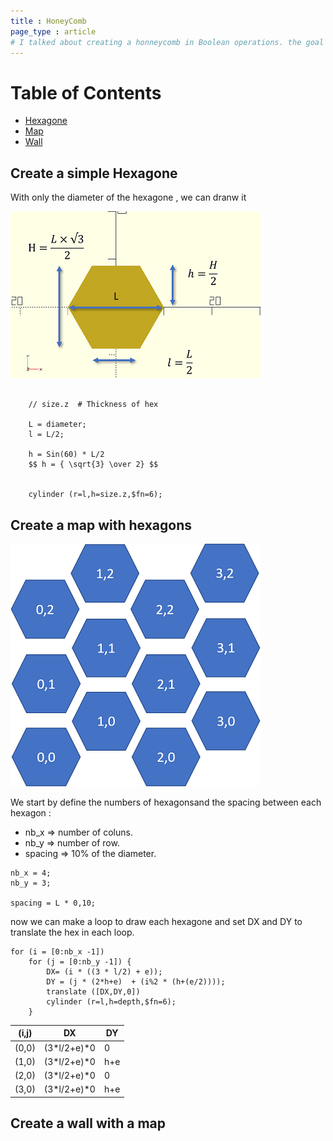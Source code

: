```yaml
--- 
title : HoneyComb
page_type : article
# I talked about creating a honneycomb in Boolean operations. the goal is to build with 3D printer many objet as box to save material 
---
```



Table of Contents
=================
* [Hexagone](#hex)
* [Map](#map)
* [Wall](#wall)


## Create a simple Hexagone <a name="hex"></a>

With only the diameter of the hexagone , we can dranw it 

![image](images/hex.png) 


``` OPENSCAD
    
    // size.z  # Thickness of hex

    L = diameter;
    l = L/2;
    
    h = Sin(60) * L/2
    $$ h = { \sqrt{3} \over 2} $$
 

    cylinder (r=l,h=size.z,$fn=6);
``` 

## Create a map with hexagons <a name="map"></a>


![image](images/map.png)



We start  by define the numbers of hexagonsand the spacing between each hexagon :
* nb_x => number of coluns.
* nb_y => number of row.
* spacing => 10% of the diameter.

``` OPENSCAD
nb_x = 4;
nb_y = 3;   

spacing = L * 0,10;

```

now we can make a loop to draw each hexagone and set DX and DY to translate the hex in each loop.

``` OPENSCAD
for (i = [0:nb_x -1])
    for (j = [0:nb_y -1]) {
        DX= (i * ((3 * l/2) + e));
        DY = (j * (2*h+e)  + (i%2 * (h+(e/2))));
        translate ([DX,DY,0])
        cylinder (r=l,h=depth,$fn=6);
    }
```

|(i,j)|DX|DY|
|----|----|----|
|(0,0)|(3*l/2+e)*0|0|
|(1,0)|(3*l/2+e)*0|h+e|
|(2,0)|(3*l/2+e)*0|0|
|(3,0)|(3*l/2+e)*0|h+e|




## Create a wall with a map <a name="wall"></a>
